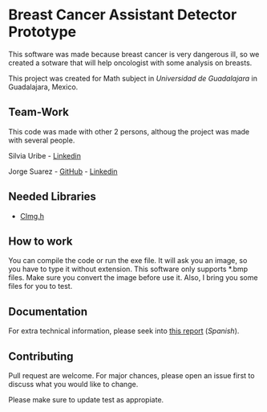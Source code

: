 # Breast Cancer Assistant Detector Prototype

This software was made because breast cancer is very dangerous ill, so we created a sotware that will help oncologist with some analysis on breasts.

This project was created for Math subject in _Universidad de Guadalajara_ in Guadalajara, Mexico.

## Team-Work

This code was made with other 2 persons, althoug the project was made with several people.

Silvia Uribe - [Linkedin][linkedin1]

Jorge Suarez - [GitHub][git2] - [Linkedin][linkedin2]

## Needed Libraries

- [CImg.h][CImg.h]

## How to work

You can compile the code or run the exe file.
It will ask you an image, so you have to type it without extension.
This software only supports *.bmp files. Make sure you convert the image before use it.
Also, I bring you some files for you to test.

## Documentation

For extra technical information, please seek into [this report][report] (_Spanish_).

## Contributing

Pull request are welcome. For major chances, please open an issue first to discuss what you would like to change.

Please make sure to update test as appropiate.


[report]: https://drive.google.com/file/d/1Rm4sfPzMGTZ1KSlMDtqBpuL5HoHtQ83W/view?usp=sharing
[git2]: https://github.com/jorgee19
[linkedin1]: https://www.linkedin.com/in/silvia-andrea-uribe-rangel-6a1238179/
[linkedin2]: https://www.linkedin.com/in/jorge-alberto-suarez-camacho-992214143/
[CImg.h]: https://github.com/dtschump/CImg
